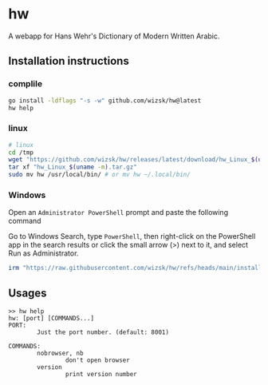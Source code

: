 # hw

A webapp for Hans Wehr's Dictionary of Modern Written Arabic.

## Installation instructions

### complile

```bash
go install -ldflags "-s -w" github.com/wizsk/hw@latest
hw help
```

### linux

```bash
# linux
cd /tmp
wget "https://github.com/wizsk/hw/releases/latest/download/hw_Linux_$(uname -m).tar.gz"
tar xf "hw_Linux_$(uname -m).tar.gz"
sudo mv hw /usr/local/bin/ # or mv hw ~/.local/bin/
```

### Windows

Open an `Administrator PowerShell` prompt and paste the following command

Go to Windows Search, type `PowerShell`, then right-click on the PowerShell app in the search results or click the small arrow (>) next to it, and select Run as Administrator.


```ps1
irm "https://raw.githubusercontent.com/wizsk/hw/refs/heads/main/install.ps1" | iex
```

## Usages

```
>> hw help
hw: [port] [COMMANDS...]
PORT:
        Just the port number. (default: 8001)

COMMANDS:
        nobrowser, nb
                don't open browser
        version
                print version number
```
